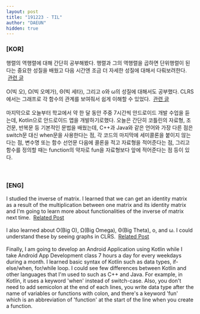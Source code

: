 ```yaml
---
layout: post
title: "191223 - TIL"
author: "DAEUN"
hidden: true
---
```


### [KOR]
행렬의 역행렬에 대해 간단히 공부해봤다. 행렬과 그의 역행렬을 곱하면 단위행렬이 된다는 중요한 성질을 배웠고 다음 시간엔 조금 더 자세한 성질에 대해서 다뤄보려한다. &nbsp;[관련 글](/2019-12-23/inverse-of-matrix)
<br><br>
O(빅 오), &Omega;(빅 오메가), &Theta;(빅 세타), 그리고 o와 &omega;의 성질에 대해서도 공부했다. CLRS에서는 그래프로 각 함수의 관계를 보여줘서 쉽게 이해할 수 있었다. &nbsp;[관련 글](/2019-12-23/asymptotic-notation)
<br><br>
마지막으로 오늘부터 학교에서 약 한 달 동안 주중 7시간씩 안드로이드 개발 수업을 듣는데, Kotlin으로 안드로이드 앱을 개발하기로했다. 오늘은 간단히 코틀린의 자료형, 조건문, 반복문 등 기본적인 문법을 배웠는데, C++과 Java와 같은 언어와 가장 다른 점은 switch문 대신 when문을 사용한다는 점, 각 코드의 마지막에 세미콜론을 붙이지 않는다는 점, 변수명 또는 함수 선언문 다음에 콜론을 적고 자료형을 적어준다는 점, 그리고 함수를 정의할 때는 function의 약자로 fun을 자료형보다 앞에 적어준다는 점 등이 있다.
<br><br><br>
### [ENG]
I studied the inverse of matrix. I learned that we can get an identity matrix as a result of the multiplication between one matrix and its identity matrix and I'm going to learn more about functionalities of the inverse of matrix next time. &nbsp;[Related Post](/2019-12-23/inverse-of-matrix)
<br><br>
I also learned about O(Big O), &Omega;(Big Omega), &Theta;(Big Theta), o, and &omega;. I could understand these by seeing graphs in CLRS. &nbsp;[Related Post](/2019-12-23/asymptotic-notation)
<br><br>
Finally, I am going to develop an Android Application using Kotlin while I take Android App Development class 7 hours a day for every weekdays during a month. I learned basic syntax of Kotlin such as data types, if-else/when, for/while loop. I could see few differences between Kotlin and other languages that I'm used to such as C++ and Java. For example, in Kotlin, it uses a keyword 'when' instead of switch-case. Also, you don't need to add semicolon at the end of each lines, you write data type after the name of variables or functions with colon, and there's a keyword 'fun' which is an abbreviation of 'function' at the start of the line when you create a function.